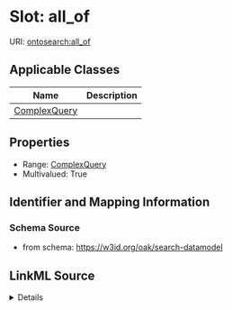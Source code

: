 # Slot: all_of

URI: [ontosearch:all_of](https://w3id.org/oak/search-datamodel/all_of)



<!-- no inheritance hierarchy -->




## Applicable Classes

| Name | Description |
| --- | --- |
[ComplexQuery](ComplexQuery.md) | 






## Properties

* Range: [ComplexQuery](ComplexQuery.md)
* Multivalued: True








## Identifier and Mapping Information







### Schema Source


* from schema: https://w3id.org/oak/search-datamodel




## LinkML Source

<details>
```yaml
name: all_of
from_schema: https://w3id.org/oak/search-datamodel
rank: 1000
multivalued: true
alias: all_of
owner: ComplexQuery
domain_of:
- ComplexQuery
range: ComplexQuery

```
</details>
